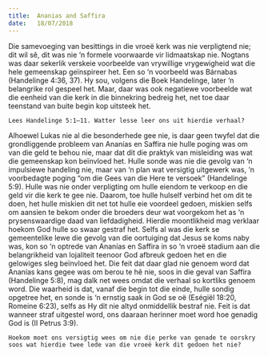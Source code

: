 ```yaml
---
title:  Ananias and Saffira
date:   18/07/2018
---
```


Die samevoeging van besittings in die vroeë kerk was nie verpligtend nie; dit wil sê, dit was nie ‘n formele voorwaarde vir lidmaatskap nie. Nogtans was daar sekerlik verskeie voorbeelde van vrywillige vrygewigheid wat die hele gemeenskap geïnspireer het. Een so ‘n voorbeeld was Bárnabas (Handelinge 4:36, 37). Hy sou, volgens die Boek Handelinge, later ‘n belangrike rol gespeel het. Maar, daar was ook negatiewe voorbeelde wat die eenheid van die kerk in die binnekring bedreig het, net toe daar teenstand van buite begin kop uitsteek het.

`Lees Handelinge 5:1–11. Watter lesse leer ons uit hierdie verhaal?`

Alhoewel Lukas nie al die besonderhede gee nie, is daar geen twyfel dat die grondliggende probleem van Ananías en Saffira nie hulle poging was om van die geld te behou nie, maar dat dit die praktyk van misleiding was wat die gemeenskap kon beïnvloed het. Hulle sonde was nie die gevolg van ‘n impulsiewe handeling nie, maar van ‘n plan wat versigtig uitgewerk was, ‘n voorbedagte poging “om die Gees van die Here te versoek” (Handelinge 5:9). Hulle was nie onder verpligting om hulle eiendom te verkoop en die geld vir die kerk te gee nie. Daarom, toe hulle hulself verbind het om dit te doen, het hulle miskien dit net tot hulle eie voordeel gedoen, miskien selfs om aansien te bekom onder die broeders deur wat voorgekom het as ‘n prysenswaardige daad van liefdadigheid. Hierdie moontlikheid mag verklaar hoekom God hulle so swaar gestraf het. Selfs al was die kerk se gemeentelike lewe die gevolg van die oortuiging dat Jesus se koms naby was, kon so ‘n optrede van Ananías en Saffira in so ‘n vroeë stadium aan die belangrikheid van lojaliteit teenoor God afbreuk gedoen het en die gelowiges sleg beïnvloed het. Die feit dat daar glad nie genoem word dat Ananías kans gegee was om berou te hê nie, soos in die geval van Saffira (Handelinge 5:8), mag dalk net wees omdat die verhaal so kortliks genoem word. Die waarheid is dat, vanaf die begin tot die einde, hulle sondig opgetree het, en sonde is ‘n ernstig saak in God se oë (Eségiël 18:20, Romeine 6:23), selfs as Hy dit nie altyd onmiddellik bestraf nie. Feit is dat wanneer straf uitgestel word, ons daaraan herinner moet word hoe genadig God is (II Petrus 3:9).

`Hoekom moet ons versigtig wees om nie die perke van genade te oorskry soos wat hierdie twee lede van die vroeë kerk dit gedoen het nie?`